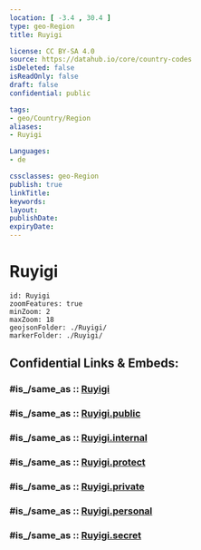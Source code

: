 ```yaml
---
location: [ -3.4 , 30.4 ] 
type: geo-Region
title: Ruyigi

license: CC BY-SA 4.0
source: https://datahub.io/core/country-codes
isDeleted: false
isReadOnly: false
draft: false
confidential: public

tags:
- geo/Country/Region
aliases:
- Ruyigi

Languages:
- de

cssclasses: geo-Region
publish: true
linkTitle: 
keywords: 
layout: 
publishDate: 
expiryDate: 
---
```


# Ruyigi

```leaflet
id: Ruyigi
zoomFeatures: true 
minZoom: 2 
maxZoom: 18
geojsonFolder: ./Ruyigi/
markerFolder: ./Ruyigi/
```


## Confidential Links & Embeds: 

### #is_/same_as :: [Ruyigi](/_Standards/Earth/Continent/Africa/Africa~Central/Burundi/Provinces~Burundi/Ruyigi.md) 

### #is_/same_as :: [Ruyigi.public](/_public/Earth/Continent/Africa/Africa~Central/Burundi/Provinces~Burundi/Ruyigi.public.md) 

### #is_/same_as :: [Ruyigi.internal](/_internal/Earth/Continent/Africa/Africa~Central/Burundi/Provinces~Burundi/Ruyigi.internal.md) 

### #is_/same_as :: [Ruyigi.protect](/_protect/Earth/Continent/Africa/Africa~Central/Burundi/Provinces~Burundi/Ruyigi.protect.md) 

### #is_/same_as :: [Ruyigi.private](/_private/Earth/Continent/Africa/Africa~Central/Burundi/Provinces~Burundi/Ruyigi.private.md) 

### #is_/same_as :: [Ruyigi.personal](/_personal/Earth/Continent/Africa/Africa~Central/Burundi/Provinces~Burundi/Ruyigi.personal.md) 

### #is_/same_as :: [Ruyigi.secret](/_secret/Earth/Continent/Africa/Africa~Central/Burundi/Provinces~Burundi/Ruyigi.secret.md)

